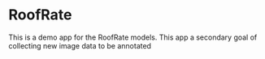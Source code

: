 # RoofRate
This is a demo app for the RoofRate models. This app a secondary goal of collecting new image data to be annotated
